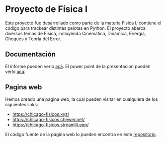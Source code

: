 # Proyecto de Física I

Este proyecto fue desarrollado como parte de la materia Física I, contiene el código para trackear distintas pelotas en Python. 
El proyecto abarca diversos temas de Física, incluyendo Cinemática, Dinámica, Energía, Choques y Teoría del Error.

## Documentación
El informe pueden verlo [acá](informe.pdf).
El power point de la presentacion pueden verlo [acá](presentacion.pdf).

## Pagina web
Hemos creado una pagina web, la cual pueden visitar en cualquiera de los siguientes links:
- https://chicago-fisicos.xyz/
- https://chicago-fisicos.chewer.net/
- https://chicago-fisicos.streamlit.app/

El código fuente de la página web lo pueden encontra en éste [repositorio](https://github.com/Chicago-Fisicos/homepage).
